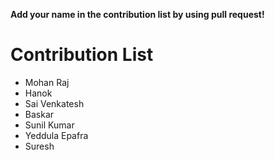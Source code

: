 **Add your name in the contribution list by using pull request!**
# Contribution List
- Mohan Raj
- Hanok
- Sai Venkatesh
- Baskar
- Sunil Kumar
- Yeddula Epafra
- Suresh
